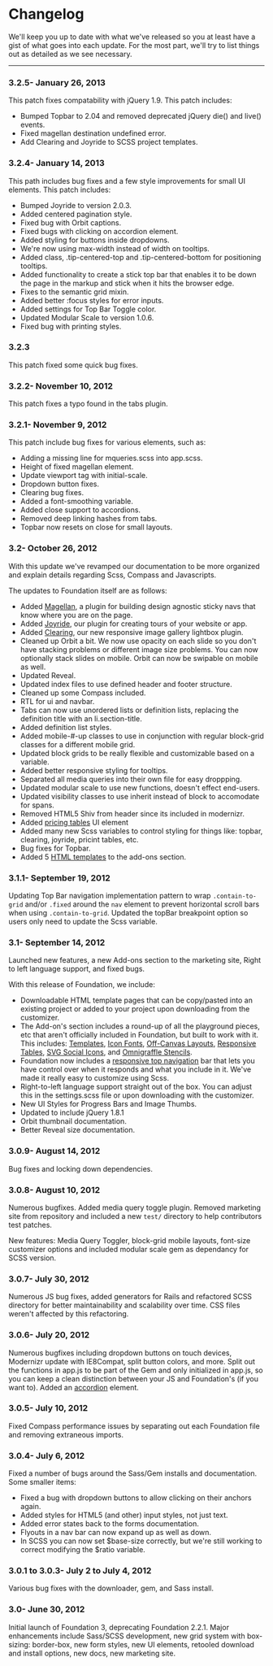 # Changelog
We'll keep you up to date with what we've released so you at least have a gist of what goes into each update. For the most part, we'll try to list things out as detailed as we see necessary.

---

### 3.2.5- January 26, 2013
This patch fixes compatability with jQuery 1.9. This patch includes:
* Bumped Topbar to 2.04 and removed deprecated jQuery die() and live() events.
* Fixed magellan destination undefined error.
* Add Clearing and Joyride to SCSS project templates.

### 3.2.4- January 14, 2013
This path includes bug fixes and a few style improvements for small UI elements. This patch includes:
* Bumped Joyride to version 2.0.3.
* Added centered pagination style.
* Fixed bug with Orbit captions.
* Fixed bugs with clicking on accordion element.
* Added styling for buttons inside dropdowns.
* We're now using max-width instead of width on tooltips.
* Added class, .tip-centered-top and .tip-centered-bottom for positioning tooltips.
* Added functionality to create a stick top bar that enables it to be down the page in the markup and stick when it hits the browser edge.
* Fixes to the semantic grid mixin.
* Added better :focus styles for error inputs.
* Added settings for Top Bar Toggle color.
* Updated Modular Scale to version 1.0.6.
* Fixed bug with printing styles.

### 3.2.3
This patch fixed some quick bug fixes.

### 3.2.2- November 10, 2012
This patch fixes a typo found in the tabs plugin.

### 3.2.1- November 9, 2012
This patch include bug fixes for various elements, such as:
* Adding a missing line for mqueries.scss into app.scss.
* Height of fixed magellan element.
* Update viewport tag with initial-scale.
* Dropdown button fixes.
* Clearing bug fixes.
* Added a font-smoothing variable.
* Added close support to accordions.
* Removed deep linking hashes from tabs.
* Topbar now resets on close for small layouts.

### **3.2**- October 26, 2012
With this update we've revamped our documentation to be more organized and explain details regarding Scss, Compass and Javascripts.

The updates to Foundation itself are as follows:
* Added [Magellan](http://foundation.zurb.com/docs/magellan.php), a plugin for building design agnostic sticky navs that know where you are on the page.
* Added [Joyride](http://foundation.zurb.com/docs/joyride.php), our plugin for creating tours of your website or app.
* Added [Clearing](http://foundation.zurb.com/docs/clearing.php), our new responsive image gallery lightbox plugin.
* Cleaned up Orbit a bit. We now use opacity on each slide so you don't have stacking problems or different image size problems. You can now optionally stack slides on mobile. Orbit can now be swipable on mobile as well.
* Updated Reveal.
* Updated index files to use defined header and footer structure.
* Cleaned up some Compass included.
* RTL for ui and navbar.
* Tabs can now use unordered lists or definition lists, replacing the definition title with an li.section-title.
* Added definition list styles.
* Added mobile-#-up classes to use in conjunction with regular block-grid classes for a different mobile grid.
* Updated block grids to be really flexible and customizable based on a variable.
* Added better responsive styling for tooltips.
* Separated all media queries into their own file for easy droppping.
* Updated modular scale to use new functions, doesn't effect end-users.
* Updated visibility classes to use inherit instead of block to accomodate for spans.
* Removed HTML5 Shiv from header since its included in modernizr.
* Added [pricing tables](http://foundation.zurb.com/docs/elements.php#pricing-tables) UI element
* Added many new Scss variables to control styling for things like: topbar, clearing, joyride, pricint tables, etc.
* Bug fixes for Topbar.
* Added 5 [HTML templates](http://foundation.zurb.com/templates.php) to the add-ons section.

### 3.1.1- September 19, 2012
Updating Top Bar navigation implementation pattern to wrap `.contain-to-grid` and/or `.fixed` around the `nav` element to prevent horizontal scroll bars when using `.contain-to-grid`. Updated the topBar breakpoint option so users only need to update the Scss variable.

### **3.1**- September 14, 2012
Launched new features, a new Add-ons section to the marketing site, Right to left language support, and fixed bugs.

With this release of Foundation, we include:
* Downloadable HTML template pages that can be copy/pasted into an existing project or added to your project upon downloading from the customizer.
* The Add-on's section includes a round-up of all the playground pieces, etc that aren't officially included in Foundation, but built to work with it. This includes: [Templates](http://foundation.zurb.com/templates.php), [Icon Fonts](http://foundation.zurb.com/icon-fonts.php), [Off-Canvas Layouts](http://foundation.zurb.com/off-canvas.php), [Responsive Tables](http://foundation.zurb.com/responsive-tables.php), [SVG Social Icons](http://foundation.zurb.com/social-icons.php), and [Omnigraffle Stencils](http://foundation.zurb.com/stencils.php).
* Foundation now includes a [responsive top navigation](http://foundation.zurb.com/navigation.php) bar that lets you have control over when it responds and what you include in it. We've made it really easy to customize using Scss.
* Right-to-left language support straight out of the box. You can adjust this in the settings.scss file or upon downloading with the customizer.
* New UI Styles for Progress Bars and Image Thumbs.
* Updated to include jQuery 1.8.1
* Orbit thumbnail documentation.
* Better Reveal size documentation.

### 3.0.9- August 14, 2012
Bug fixes and locking down dependencies.

### 3.0.8- August 10, 2012
Numerous bugfixes. Added media query toggle plugin. Removed marketing site from repository and included a new `test/` directory to help contributors test patches.

New features: Media Query Toggler, block-grid mobile layouts, font-size customizer options and included modular scale gem as dependancy for SCSS version.

### 3.0.7- July 30, 2012
Numerous JS bug fixes, added generators for Rails and refactored SCSS directory for better maintainability and scalability over time. CSS files weren't affected by this refactoring.

### 3.0.6- July 20, 2012
Numerous bugfixes including dropdown buttons on touch devices, Modernizr update with IE8Compat, split button colors, and more. Split out the functions in app.js to be part of the Gem and only initialized in app.js, so you can keep a clean distinction between your JS and Foundation's (if you want to). Added an [accordion](http://foundation.zurb.com/elements.php) element.

### 3.0.5- July 10, 2012
Fixed Compass performance issues by separating out each Foundation file and removing extraneous imports.

### 3.0.4- July 6, 2012
Fixed a number of bugs around the Sass/Gem installs and documentation. Some smaller items:
* Fixed a bug with dropdown buttons to allow clicking on their anchors again.
* Added styles for HTML5 (and other) input styles, not just text.
* Added error states back to the forms documentation.
* Flyouts in a nav bar can now expand up as well as down.
* In SCSS you can now set $base-size correctly, but we're still working to correct modifying the $ratio variable.

### 3.0.1 to 3.0.3- July 2 to July 4, 2012
Various bug fixes with the downloader, gem, and Sass install.

### **3.0**- June 30, 2012
Initial launch of Foundation 3, deprecating Foundation 2.2.1. Major enhancements include Sass/SCSS development, new grid system with box-sizing: border-box, new form styles, new UI elements, retooled download and install options, new docs, new marketing site.
